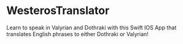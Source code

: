 # WesterosTranslator
Learn to speak in Valyrian and Dothraki with this Swift IOS App that translates English phrases to either Dothraki or Valyrian!

